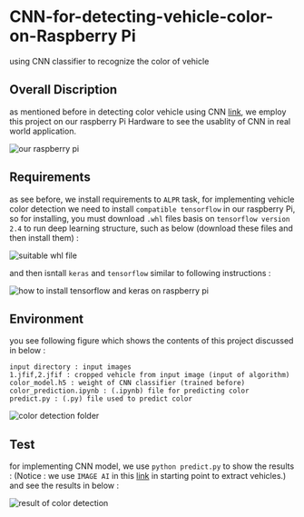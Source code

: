 # CNN-for-detecting-vehicle-color-on-Raspberry Pi
using CNN classifier to recognize the color of vehicle

## Overall Discription
as mentioned before in detecting color vehicle using CNN [link](https://github.com/behnoudshafizadeh/vehicle-color-recognition-using-CNN-model), we employ this project on our raspberry Pi Hardware to see the usablity of CNN in real world application.

![our raspberry pi](https://user-images.githubusercontent.com/53394692/130974671-99f06822-b3e3-47fd-8b53-3eed82b0932f.png)

## Requirements
as see before, we install requirements to `ALPR` task, for implementing vehicle color detection we need to install `compatible tensorflow` in our raspberry Pi, so for installing, you must download `.whl` files basis on `tensorflow version 2.4` to run deep learning structure, such as below (download these files and then install them) :

![suitable  whl file](https://user-images.githubusercontent.com/53394692/130968667-e4b15d4e-ea53-4555-8c8e-48d1999ac4d0.PNG)

and then isntall `keras` and `tensorflow` similar to following instructions :

![how to install tensorflow and keras on raspberry pi](https://user-images.githubusercontent.com/53394692/130968965-1fc317d1-6d4a-40af-89cf-f912467c5289.png)

## Environment
you see following figure which shows the contents of this project discussed in below :
```
input directory : input images
1.jfif,2.jfif : cropped vehicle from input image (input of algorithm)
color_model.h5 : weight of CNN classifier (trained before)
color_prediction.ipynb : (.ipynb) file for predicting color
predict.py : (.py) file used to predict color

```
![color detection folder](https://user-images.githubusercontent.com/53394692/130970905-7d3b60aa-9f35-4f0c-9825-b581e0a4800e.png)

## Test
for implementing CNN model, we use `python predict.py` to show the results :
(Notice : we use `IMAGE AI` in this [link](https://github.com/behnoudshafizadeh/IMAGE-AI_extracting-vehicle-from-image) in starting point to extract vehicles.)
and see the results in below :

![result of color detection](https://user-images.githubusercontent.com/53394692/130971043-ca3f96b4-46cf-42fe-aef9-7bf73c2622b4.PNG)
























